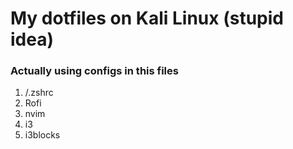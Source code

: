 # My dotfiles on Kali Linux (stupid idea)

### Actually using configs in this files  
1. /.zshrc
2. Rofi
3. nvim
4. i3
5. i3blocks

